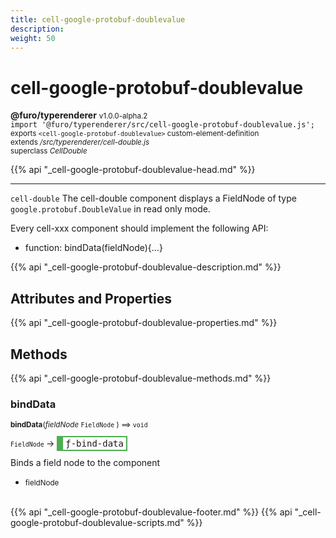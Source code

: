 ```yaml
---
title: cell-google-protobuf-doublevalue
description: 
weight: 50
---
```


# cell-google-protobuf-doublevalue
**@furo/typerenderer** <small>v1.0.0-alpha.2</small>
<br>`import '@furo/typerenderer/src/cell-google-protobuf-doublevalue.js';`<small>
<br>exports `<cell-google-protobuf-doublevalue>` custom-element-definition
<br>extends */src/typerenderer/cell-double.js*
<br>superclass *CellDouble*</small>

{{% api "_cell-google-protobuf-doublevalue-head.md" %}}

****

`cell-double`
The cell-double component displays a FieldNode of type `google.protobuf.DoubleValue` in read only mode.

Every cell-xxx component should implement the following API:
- function: bindData(fieldNode){...}

{{% api "_cell-google-protobuf-doublevalue-description.md" %}}


## Attributes and Properties
{{% api "_cell-google-protobuf-doublevalue-properties.md" %}}






## Methods
{{% api "_cell-google-protobuf-doublevalue-methods.md" %}}


### **bindData**
<small>**bindData**(*fieldNode* `FieldNode` ) ⟹ `void`</small>

<small>`FieldNode` </small> →
<span  style="border-width:2px 2px 2px 10px; border-style: solid;border-color:  rgb(76, 175, 80);font-family:monospace; padding:2px 4px;">ƒ-bind-data</span>

Binds a field node to the component

- <small>fieldNode </small>
<br><br>






{{% api "_cell-google-protobuf-doublevalue-footer.md" %}}
{{% api "_cell-google-protobuf-doublevalue-scripts.md" %}}
